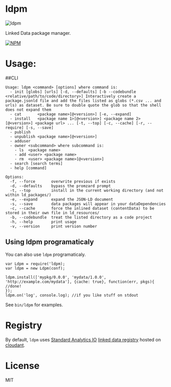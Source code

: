 ldpm
====

![ldpm](https://raw2.github.com/standard-analytics/ldpm/master/logo.png)

Linked Data package manager.

[![NPM](https://nodei.co/npm/ldpm.png)](https://nodei.co/npm/ldpm/)

Usage:
======

##CLI

    Usage: ldpm <command> [options] where command is:
      - init [globs] [urls] [-d, --defaults] [-b --codebundle <relative/path/to/code/directory>] Interactively create a package.jsonld file and add the files listed as globs (*.csv ... and urls) as dataset. Be sure to double quote the glob so that the shell does not expand them
      - cat       <package name>[@<version>] [-e, --expand]
      - install   <package name 1>[@<version>] <package name 2>[@<version>] <package url> ... [-t, --top] [-c, --cache] [-r, --require] [-s, --save]
      - publish
      - unpublish <package name>[@<version>]
      - adduser
      - owner <subcommand> where subcommand is:
        - ls  <package name>
        - add <user> <package name>
        - rm  <user> <package name>[@<version>]
      - search [search terms]
      - help [command]
    
    Options:
      -f, --force       overwrite previous if exists
      -d, --defaults    bypass the promzard prompt
      -t, --top         install in the current working directory (and not within ld_packages/)
      -e, --expand      expand the JSON-LD document
      -s, --save        data packages will appear in your dataDependencies
      -c, --cache       force the inlined dataset (contentData) to be stored in their own file in ld_resources/
      -b, --codebundle  treat the listed directory as a code project
      -h, --help        print usage
      -v, --version     print version number


## Using ldpm programaticaly

You can also use ```ldpm``` programaticaly.

    var Ldpm = require('ldpm);
    var ldpm = new Ldpm(conf);
    
    ldpm.install(['mypkg/0.0.0', 'mydata/1.0.0', 'http://example.com/mydata'], {cache: true}, function(err, pkgs){
    //done!
    });
    ldpm.on('log', console.log); //if you like stuff on stdout


See ```bin/ldpm``` for examples.


Registry
========

By default, ```ldpm``` uses [Standard Analytics IO](http://standardanalytics.io)
[linked data registry](https://github.com/standard-analytics/linked-data-registry)
hosted on [cloudant](https://sballesteros.cloudant.com).

License
=======

MIT
